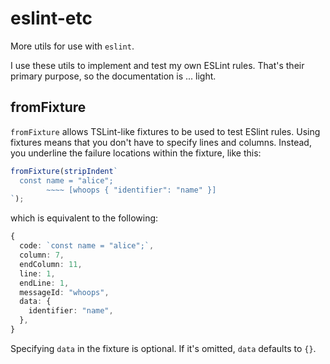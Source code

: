 # eslint-etc

More utils for use with `eslint`.

I use these utils to implement and test my own ESLint rules. That's their primary purpose, so the documentation is ... light.

## fromFixture

`fromFixture` allows TSLint-like fixtures to be used to test ESlint rules. Using fixtures means that you don't have to specify lines and columns. Instead, you underline the failure locations within the fixture, like this:

```ts
fromFixture(stripIndent`
  const name = "alice";
        ~~~~ [whoops { "identifier": "name" }]
`);
```

which is equivalent to the following:

```ts
{
  code: `const name = "alice";`,
  column: 7,
  endColumn: 11,
  line: 1,
  endLine: 1,
  messageId: "whoops",
  data: {
    identifier: "name",
  },
}
```

Specifying `data` in the fixture is optional. If it's omitted, `data` defaults to `{}`.